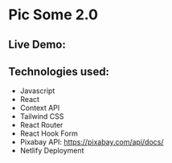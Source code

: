 # Pic Some 2.0

## Live Demo:

## Technologies used:

- Javascript
- React
- Context API
- Tailwind CSS
- React Router
- React Hook Form
- Pixabay API: https://pixabay.com/api/docs/
- Netlify Deployment
